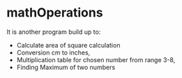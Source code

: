 # mathOperations

It is another program build up to:
- Calculate area of square calculation
- Conversion cm to inches, 
- Multiplication table for chosen number from range 3-8, 
- Finding Maximum of two numbers


